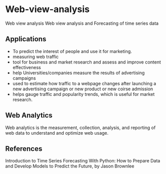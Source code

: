 # Web-view-analysis
Web view analysis
Web view analysis and Forecasting of time series data

## Applications
 * To predict the interest of people and use it for marketing.
 * measuring web traffic
 * tool for business and market research and assess and improve content effectiveness
 * help Universities/companies measure the results of advertising campaigns 
 * used to estimate how traffic to a webpage changes after launching a new advertising campaign or new product or new coirse admission
 * helps gauge traffic and popularity trends, which is useful for market research.

## Web Analytics
Web analytics is the measurement, collection, analysis, and reporting of web data to understand and optimize web usage.

## References
Introduction to Time Series Forecasting With Python: How to Prepare Data and Develop Models to Predict the Future, by Jason Brownlee
